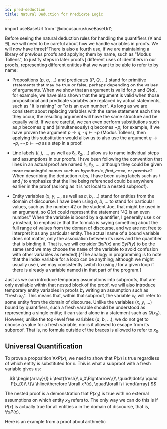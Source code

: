 ```yaml
---
id: pred-deduction
title: Natural Deduction for Predicate Logic
---
```

import useBaseUrl from '@docusaurus/useBaseUrl';

Before seeing the natural deduction rules for handling the quantifiers ($\forall$ and $\exists$), 
we will need to be careful about how we handle variables in proofs. We will now have three[^There
is also a fourth use, if we are maintaining a library of previous proofs and applying them by name,
such as "Modus Tollens", to justify steps in later proofs.] different uses of identifiers in our
proofs, representing different entities that we want to be able to refer to by name:

* Propositions ($p$, $q$, &hellip;) and predicates ($P$, $Q$, &hellip;) stand for primitive
statements that may be true or false, perhaps depending on the values of arguments. When we
show that an argument is valid for $p$ and $Q(a)$, for example, we have also shown that the
argument is valid when those propositional and predicate variables are replaced by actual
statements, such as "It is raining" or "$a$ is an even number". As long as we are consistent about
replacing variables with the same statement each time they occur, the resulting argument will have
the same structure and be equally valid. If we are careful, we can even perform substitutions such
as $p$ becomes $q$ and (simultaneously) $q$ becomes $\lnot p$; for example, if we have proven the argument
$p\rightarrow q, \lnot q\vdash\lnot p$ (Modus Tollens), then applying this substitution would
allow us to also use the argument $q\rightarrow\lnot p, \lnot\lnot p\vdash\lnot q$ as a step in
a proof.

* Line labels ($i$, $j$, &hellip;, as well as $\ell_1$, $\ell_2$, &hellip;) allow us to name individual steps and
assumptions in our proofs. I have been following the convention that lines in an actual proof are named
$\ell_1$, $\ell_2$, &hellip;, although they could be given more meaningful names such as _hypothesis_,
_first_case_, or _premise2_. When describing the deduction rules, I have been using labels such as $i$
and $j$ to emphasize that the line being referenced could be anywhere earlier in the proof (as long as
it is not local to a nested subproof).

* Entity variables ($x$, $y$, &hellip;, as well as $a$, $b$, &hellip;)
stand for entities from the domain of discourse. I have been using $a$, $b$, &hellip; to stand for
particular values, such as the number 42 or the student Joe, that might be used in an argument, so
$Q(a)$ could represent the statement "42 is an even number." When the variable is bound by a
quantifier, I generally use $x$ or $y$ instead, to emphasize that the formula is saying something
about the full range of values from the domain of discourse, and we are not free to interpret it as
any particular entity. The actual name of a bound variable does not matter, only the association between
its uses and the quantifier that is binding it. That is, we will consider $\exists xP(x)$ and
$\exists yP(y)$ to be the same (and we may choose the name of the variable to avoid confusion with
other variables as needed).[^The analogy in programming is to note that the index variable for a loop
can be anything; although we might usually use _i_, we may consistently switch to using _j_ for a given
loop if there is already a variable named _i_ in that part of the program.]

Just as we can introduce temporary assumptions into subproofs, that are only available within that
nested block of the proof, we will also introduce temporary entity variables in proofs by writing 
an assumption such as "fresh $x_0$". This means that, within that subproof, the variable $x_0$ will
refer to some entity from the domain of discourse. Unlike the variables ($x$, $y$, &hellip;) bound by
quantifiers, such a fresh variable should be understood as representing a single entity; it can stand
alone in a statement such as $Q(x_0)$. However, unlike the top-level free variables ($a$, $b$, &hellip;),
we do not get to choose a value for a fresh variable, nor is it allowed to escape from its
subproof. That is, no formula outside of the braces is allowed to refer to $x_0$.

## Universal Quantification

To prove a proposition $\forall xP(x)$, we need to show that $P(x)$ is true regardless of which entity
is substituted for $x$. This is what a subproof with a fresh variable gives us:

$$ \begin{array}{l}
i: \text{fresh}\ x_0\Rightarrow\{\\
\quad\ldots\\
\quad P(x_0)\\
\}\\ \hline\therefore
\forall xP(x), \quad\forall I\ i
\end{array} $$

The nested proof is a demonstration that $P(x_0)$ is true with no external assumptions on which entity
$x_0$ refers to. The only way we can do this is if $P(x)$ is actually true for all entities $x$ in the domain
of discourse, that is, $\forall xP(x)$.

Here is an example from a proof about arithmetic
